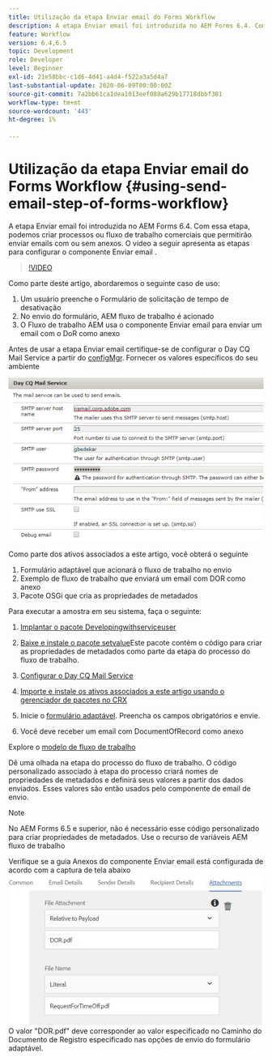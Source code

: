 ```yaml
---
title: Utilização da etapa Enviar email do Forms Workflow
description: A etapa Enviar email foi introduzida no AEM Forms 6.4. Com essa etapa, podemos criar processos ou fluxo de trabalho comerciais que permitirão enviar emails com ou sem anexos. O vídeo a seguir apresenta as etapas para configurar o componente Enviar email
feature: Workflow
version: 6.4,6.5
topic: Development
role: Developer
level: Beginner
exl-id: 21e58bbc-c1d6-4d41-a4d4-f522a3a5d4a7
last-substantial-update: 2020-06-09T00:00:00Z
source-git-commit: 7a2bb61ca1dea1013eef088a629b17718dbbf381
workflow-type: tm+mt
source-wordcount: '443'
ht-degree: 1%

---
```


# Utilização da etapa Enviar email do Forms Workflow {#using-send-email-step-of-forms-workflow}

A etapa Enviar email foi introduzida no AEM Forms 6.4. Com essa etapa, podemos criar processos ou fluxo de trabalho comerciais que permitirão enviar emails com ou sem anexos. O vídeo a seguir apresenta as etapas para configurar o componente Enviar email .

>[!VIDEO](https://video.tv.adobe.com/v/21499/?quality=9&learn=on)

Como parte deste artigo, abordaremos o seguinte caso de uso:

1. Um usuário preenche o Formulário de solicitação de tempo de desativação
1. No envio do formulário, AEM fluxo de trabalho é acionado
1. O Fluxo de trabalho AEM usa o componente Enviar email para enviar um email com o DoR como anexo

Antes de usar a etapa Enviar email certifique-se de configurar o Day CQ Mail Service a partir do [configMgr](http://localhost:4502/system/console/configMgr). Fornecer os valores específicos do seu ambiente

![Configurar o Day CQ Mail Service](assets/mailservice.png)

Como parte dos ativos associados a este artigo, você obterá o seguinte

1. Formulário adaptável que acionará o fluxo de trabalho no envio
1. Exemplo de fluxo de trabalho que enviará um email com DOR como anexo
1. Pacote OSGi que cria as propriedades de metadados

Para executar a amostra em seu sistema, faça o seguinte:

1. [Implantar o pacote Developingwithserviceuser](/help/forms/assets/common-osgi-bundles/DevelopingWithServiceUser.jar)

1. [Baixe e instale o pacote setvalue](/help/forms/assets/common-osgi-bundles/SetValueApp.core-1.0-SNAPSHOT.jar)Este pacote contém o código para criar as propriedades de metadados como parte da etapa do processo do fluxo de trabalho.
1. [Configurar o Day CQ Mail Service](https://helpx.adobe.com/experience-manager/6-5/sites/administering/using/notification.html)
1. [Importe e instale os ativos associados a este artigo usando o gerenciador de pacotes no CRX](assets/emaildoraemformskt.zip)
1. Inicie o [formulário adaptável](http://localhost:4502/content/dam/formsanddocuments/helpx/timeoffrequestform/jcr:content?wcmmode=disabled). Preencha os campos obrigatórios e envie.
1. Você deve receber um email com DocumentOfRecord como anexo

Explore o [modelo de fluxo de trabalho](http://localhost:4502/editor.html/conf/global/settings/workflow/models/emaildor.html)

Dê uma olhada na etapa do processo do fluxo de trabalho. O código personalizado associado à etapa do processo criará nomes de propriedades de metadados e definirá seus valores a partir dos dados enviados. Esses valores são então usados pelo componente de email de envio.

>[!NOTE]
>
>No AEM Forms 6.5 e superior, não é necessário esse código personalizado para criar propriedades de metadados. Use o recurso de variáveis AEM fluxo de trabalho

Verifique se a guia Anexos do componente Enviar email está configurada de acordo com a captura de tela abaixo
![Guia Enviar Anexo de Email](assets/sendemailcomponentconfigure.jpg)O valor &quot;DOR.pdf&quot; deve corresponder ao valor especificado no Caminho do Documento de Registro especificado nas opções de envio do formulário adaptável.
